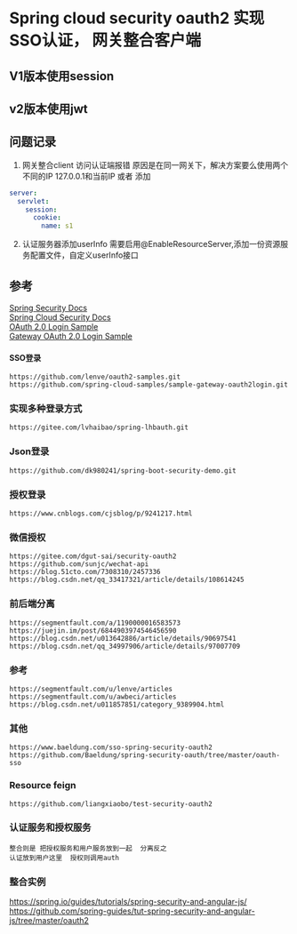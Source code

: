 # Spring cloud security oauth2 实现SSO认证， 网关整合客户端

## V1版本使用session
## v2版本使用jwt


## 问题记录
1. 网关整合client 访问认证端报错 原因是在同一网关下，解决方案要么使用两个不同的IP 127.0.0.1和当前IP 或者 添加
```yaml
server:
  servlet:
    session:
      cookie:
        name: s1
```
2. 认证服务器添加userInfo 需要启用@EnableResourceServer,添加一份资源服务配置文件，自定义userInfo接口

## 参考
[Spring Security Docs](https://docs.spring.io/spring-security/site/docs/5.4.1/reference/html5/) <br>
[Spring Cloud Security Docs](https://docs.spring.io/spring-cloud-security/docs/2.2.4.RELEASE/reference/html/) <br>
[OAuth 2.0 Login Sample](https://github.com/spring-projects/spring-security/tree/master/samples/boot/oauth2login) <br>
[Gateway OAuth 2.0 Login Sample](https://github.com/spring-cloud-samples/sample-gateway-oauth2login) <br>
#### SSO登录
    https://github.com/lenve/oauth2-samples.git 
    https://github.com/spring-cloud-samples/sample-gateway-oauth2login.git 
### 实现多种登录方式
    https://gitee.com/lvhaibao/spring-lhbauth.git 
###  Json登录
    https://github.com/dk980241/spring-boot-security-demo.git 
### 授权登录 
    https://www.cnblogs.com/cjsblog/p/9241217.html
### 微信授权
    https://gitee.com/dgut-sai/security-oauth2
    https://github.com/sunjc/wechat-api
    https://blog.51cto.com/7308310/2457336
    https://blog.csdn.net/qq_33417321/article/details/108614245
### 前后端分离
    https://segmentfault.com/a/1190000016583573 
    https://juejin.im/post/6844903974546456590
    https://blog.csdn.net/u013642886/article/details/90697541
    https://blog.csdn.net/qq_34997906/article/details/97007709
### 参考
    https://segmentfault.com/u/lenve/articles 
    https://segmentfault.com/u/awbeci/articles 
    https://blog.csdn.net/u011857851/category_9389904.html 
### 其他
    https://www.baeldung.com/sso-spring-security-oauth2 
    https://github.com/Baeldung/spring-security-oauth/tree/master/oauth-sso 

### Resource feign
    https://github.com/liangxiaobo/test-security-oauth2

### 认证服务和授权服务
    整合则是 把授权服务和用户服务放到一起  分离反之
    认证放到用户这里  授权则调用auth
### 整合实例
https://spring.io/guides/tutorials/spring-security-and-angular-js/
https://github.com/spring-guides/tut-spring-security-and-angular-js/tree/master/oauth2